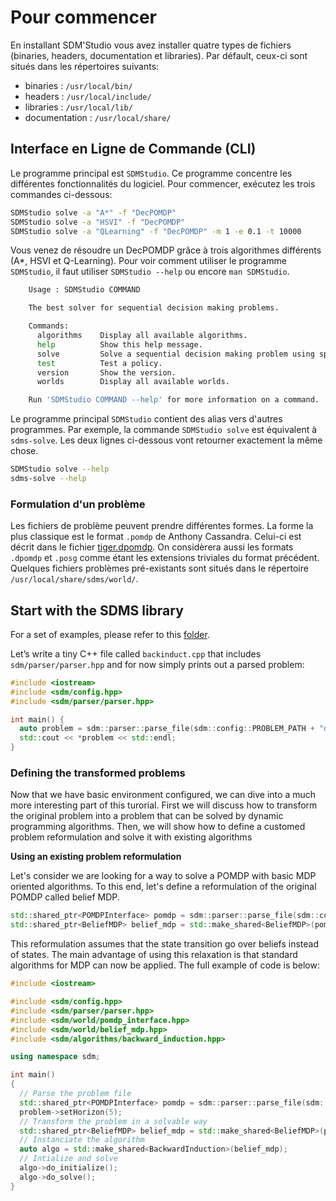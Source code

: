 # Pour commencer 

En installant SDM'Studio vous avez installer quatre types de fichiers (binaries, headers, documentation et libraries). Par défault, ceux-ci sont situés dans les répertoires suivants:
- binaries : `/usr/local/bin/` 
- headers : `/usr/local/include/` 
- libraries : `/usr/local/lib/` 
- documentation : `/usr/local/share/` 

## Interface en Ligne de Commande (CLI)

Le programme principal est ``SDMStudio``. Ce programme concentre les différentes fonctionnalités du logiciel. Pour commencer, exécutez les trois commandes ci-dessous: 

```bash 
SDMStudio solve -a "A*" -f "DecPOMDP" 
SDMStudio solve -a "HSVI" -f "DecPOMDP" 
SDMStudio solve -a "QLearning" -f "DecPOMDP" -m 1 -e 0.1 -t 10000
```

Vous venez de résoudre un DecPOMDP grâce à trois algorithmes différents (A*, HSVI et Q-Learning). Pour voir comment utiliser le programme `SDMStudio`, il faut utiliser ``SDMStudio --help`` ou encore `man SDMStudio`.

```bash
    Usage : SDMStudio COMMAND

    The best solver for sequential decision making problems.

    Commands:
      algorithms	Display all available algorithms.
      help			Show this help message.
      solve			Solve a sequential decision making problem using specified algorithm.
      test			Test a policy.
      version		Show the version.
      worlds		Display all available worlds.

    Run 'SDMStudio COMMAND --help' for more information on a command.
```

Le programme principal `SDMStudio` contient des alias vers d'autres programmes. Par exemple, la commande ``SDMStudio solve`` est équivalent à ``sdms-solve``. Les deux lignes ci-dessous vont retourner exactement la même chose.

```bash
SDMStudio solve --help
sdms-solve --help
```

### Formulation d'un problème 

Les fichiers de problème peuvent prendre différentes formes. La forme la plus classique est le format `.pomdp` de Anthony Cassandra. Celui-ci est décrit dans le fichier [tiger.dpomdp](/tiger.txt). On considèrera aussi les formats `.dpomdp` et `.posg` comme étant les extensions triviales du format précédent. Quelques fichiers problèmes pré-existants sont situés dans le répertoire `/usr/local/share/sdms/world/`. 

## Start with the SDMS library

For a set of examples, please refer to this [folder](https://gitlab.inria.fr/chroma1/plasma/sdms/-/tree/main/src/examples).

Let’s write a tiny C++ file called `backinduct.cpp` that includes `sdm/parser/parser.hpp` and for now simply prints out a parsed problem:

```cpp
#include <iostream>
#include <sdm/config.hpp>
#include <sdm/parser/parser.hpp>

int main() {
  auto problem = sdm::parser::parse_file(sdm::config::PROBLEM_PATH + "dpomdp/mabc.dpomdp");
  std::cout << *problem << std::endl;
} 
```

### Defining the transformed problems

Now that we have basic environment configured, we can dive into a much more interesting part of this turorial. First we will discuss how to transform the original problem into a problem that can be solved by dynamic programming algorithms. Then, we will show how to define a customed problem reformulation and solve it with existing algorithms

**Using an existing problem reformulation**

Let's consider we are looking for a way to solve a POMDP with basic MDP oriented algorithms. To this end, let's define a reformulation of the original POMDP  called belief MDP. 

```cpp
std::shared_ptr<POMDPInterface> pomdp = sdm::parser::parse_file(sdm::config::PROBLEM_PATH + "dpomdp/mabc.dpomdp");
std::shared_ptr<BeliefMDP> belief_mdp = std::make_shared<BeliefMDP>(pomdp);
```

This reformulation assumes that the state transition go over beliefs instead of states. The main advantage of using this relaxation is that standard algorithms for MDP can now be applied. The full example of code is below: 

```cpp
#include <iostream>

#include <sdm/config.hpp>
#include <sdm/parser/parser.hpp>
#include <sdm/world/pomdp_interface.hpp>
#include <sdm/world/belief_mdp.hpp>
#include <sdm/algorithms/backward_induction.hpp>

using namespace sdm;

int main()
{
  // Parse the problem file 
  std::shared_ptr<POMDPInterface> pomdp = sdm::parser::parse_file(sdm::config::PROBLEM_PATH + "pomdp/tiger.pomdp");
  problem->setHorizon(5);
  // Transform the problem in a solvable way 
  std::shared_ptr<BeliefMDP> belief_mdp = std::make_shared<BeliefMDP>(pomdp);
  // Instanciate the algorithm
  auto algo = std::make_shared<BackwardInduction>(belief_mdp);
  // Intialize and solve
  algo->do_initialize();
  algo->do_solve();
} 
```
<!-- 
## Deploy and run long experiments

Your algorithm is ready to be used. The project can be build correctly using CMake. Your main program seems to do what you want but your computer is too slow to solve such a difficult problem in acceptable time.
The solution is to deploy SDMS on a server. To this purpose, we provide a Dockerfile to easily deploy SDMS on a server and execute the code.

### Procedure

1. Copy the code to the server
2. On the server, go to ``/path/to/sdms``
3. Build the image yourself

```bash
docker build --rm -t sdms:v1.0 .
```

4. Instanciate a container and run your experiment

```bash
docker run -d sdms:v1.0 SMDStudio solve [ARG...]
```

::: warning
The default ``Dockerfile`` build an image containing PyTorch for CPU. You can pass ``LIBTORCH_URL=<path/to/libtorch-xxxxx.zip`` argument to specify a different configuration of PyTorch and use, for instance, pytorch for GPU 10.2.
::: -->
